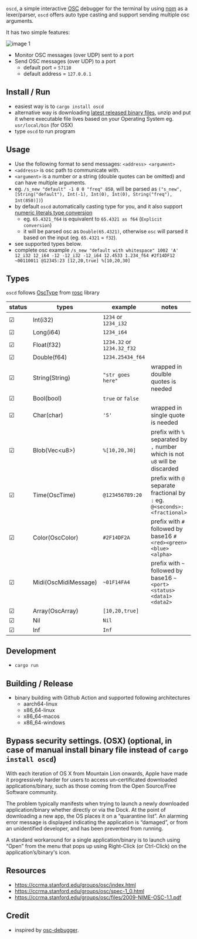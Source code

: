 `oscd`, a simple interactive [OSC](https://en.wikipedia.org/wiki/Open_Sound_Control) debugger for the terminal by using [nom](https://github.com/Geal/nom) as a lexer/parser, `oscd` offers auto type casting and support sending multiple osc arguments. 

It has two simple features:

![image 1](/media/images/oscd/ss6.gif)

* Monitor OSC messages (over UDP) sent to a port
* Send OSC messages (over UDP) to a port
  - default port = `57110`
  - default address = `127.0.0.1`

## Install / Run
- easiest way is to `cargo install oscd`
- alternative way is downloading [latest released binary files](https://github.com/karnpapon/oscd/releases), unzip and put it where executable file lives based on your Operating System eg. `usr/local/bin` (for OSX)
- type `oscd` to run program

## Usage
- Use the following format to send messages: `<address> <argument>`
- `<address>` is osc path to communicate with.
- `<argument>` is a number or a string (double quotes can be omitted) and can have multiple arguments.
- eg. `/s_new "default" -1 0 0 "freq" 850`, will be parsed as `("s_new", [String("default"), Int(-1), Int(0), Int(0), String("freq"), Int(850)])`)
- by default `oscd` automatically casting type for you, and it also support [numeric literals type conversion](https://doc.rust-lang.org/rust-by-example/types/cast.html)
  - eg. `65.4321_f64` is equivalent to `65.4321 as f64` (`Explicit conversion`)
  - it will be parsed osc as `Double(65.4321)`, otherwise `osc` will parsed it based on the input (eg. `65.4321` = `f32`).
- see supported types below.
- complete osc example `/s_new "default with whitespace" 1002 'A' 12_i32 12_i64 -12 -12_i32 -12_i64 12.4533 1.234_f64 #2f14DF12 ~00110011 @12345:23 [12,20,true] %[10,20,30]`

## Types
`oscd` follows [OscType](https://docs.rs/rosc/latest/rosc/enum.OscType.html) from [rosc](https://github.com/klingtnet/rosc) library

| status  | types                | example                            | notes                                                                       |
|---------|----------------------|------------------------------------|-----------------------------------------------------------------------------|
| &#9745; | Int(i32)             | `1234` or `1234_i32`               |                                                                             |
| &#9745; | Long(i64)            | `1234_i64`                         |                                                                             |
| &#9745; | Float(f32)           | `1234.32` or `1234.32_f32`         |                                                                             |
| &#9745; | Double(f64)          | `1234.25434_f64`                   |                                                                             |
| &#9745; | String(String)       | `"str goes here"`                  | wrapped in doulble quotes is needed                                         |
| &#9745; | Bool(bool)           | `true` or `false`                  |                                                                             |
| &#9745; | Char(char)           |  `'S'`                             | wrapped in single quote is needed                                           |
| &#9745; | Blob(Vec&#60;u8>)    | `%[10,20,30]`                      | prefix with `%` separated by `,` number which is not `u8` will be discarded |
| &#9745; | Time(OscTime)        | `@123456789:20`                    | prefix with `@` separate fractional by `:` eg. `@<seconds>:<fractional>`    |
| &#9745; | Color(OscColor)      | `#2F14DF2A`                        | prefix with `#` followed by base16 `#<red><green><blue><alpha>`             |
| &#9745; | Midi(OscMidiMessage) | `~01F14FA4`                        | prefix with `~` followed by base16 `~<port><status><data1><data2>`          |
| &#9745; | Array(OscArray)      | `[10,20,true]`                     |                                                                             |
| &#9745; | Nil                  | `Nil`                              |                                                                             |
| &#9745; | Inf                  | `Inf`                              |                                                                             |

## Development
- `cargo run` 

## Building / Release
- binary building with Github Action and supported following architectures
  - aarch64-linux
  - x86_64-linux
  - x86_64-macos
  - x86_64-windows


## Bypass security settings. (OSX) (optional, in case of manual install binary file instead of `cargo install oscd`)
 
With each iteration of OS X from Mountain Lion onwards, Apple have made it progressively harder for users to access un-certificated downloaded applications/binary, such as those coming from the Open Source/Free Software community.

The problem typically manifests when trying to launch a newly downloaded application/binary whether directly or via the Dock. At the point of downloading a new app, the OS places it on a “quarantine list”. An alarming error message is displayed indicating the application is “damaged”, or from an unidentified developer, and has been prevented from running.

A standard workaround for a single application/binary is to launch using “Open” from the menu that pops up using Right-Click (or Ctrl-Click) on the application’s/binary's icon.

## Resources
- https://ccrma.stanford.edu/groups/osc/index.html
- https://ccrma.stanford.edu/groups/osc/spec-1_0.html
- https://ccrma.stanford.edu/groups/osc/files/2009-NIME-OSC-1.1.pdf


## Credit
- inspired by [osc-debugger](https://github.com/alexanderwallin/osc-debugger).